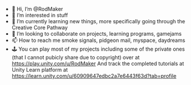 - 👋 Hi, I’m @RodMaker
- 👀 I’m interested in stuff
- 🌱 I’m currently learning new things, more specifically going through the Creative Core Pathway
- 💞️ I’m looking to collaborate on projects, learning programs, gamejams
- 📫 How to reach me smoke signals, pidgeon mail, myspace, daydreams
- &#128377; You can play most of my projects including some of the private ones (that I cannot pubicly share due to copyright) over at https://play.unity.com/u/RodMaker
And track the completed tutorials at Unity Learn platform at https://learn.unity.com/u/60909647edbc2a7e6443f63d?tab=profile

<!---
RodMaker/RodMaker is a ✨ special ✨ repository because its `README.md` (this file) appears on your GitHub profile.
You can click the Preview link to take a look at your changes.
--->
